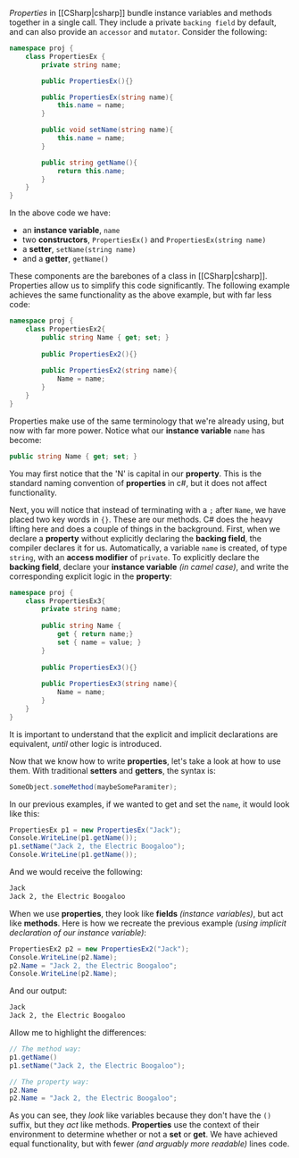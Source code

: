 _Properties_ in [[CSharp|csharp]] bundle instance variables and methods together in a single call. They include a private `backing field` by default, and can also provide an `accessor` and `mutator`. Consider the following:
```csharp
namespace proj {
	class PropertiesEx {
		private string name;

		public PropertiesEx(){}

		public PropertiesEx(string name){
			this.name = name;
		}

		public void setName(string name){
			this.name = name;
		}

		public string getName(){
			return this.name;
		}
	}
}
```
In the above code we have:
- an **instance variable**, `name`
- two **constructors**, `PropertiesEx()` and `PropertiesEx(string name)`
- a **setter**, `setName(string name)`
- and a **getter**, `getName()`

These components are the barebones of a class in [[CSharp|csharp]]. Properties allow us to simplify this code significantly. The following example achieves the same functionality as the above example, but with far less code:
```csharp
namespace proj {
	class PropertiesEx2{
		public string Name { get; set; }
			
		public PropertiesEx2(){}
		
		public PropertiesEx2(string name){
			Name = name;
		}
	}
}
```

Properties make use of the same terminology that we're already using, but now with far more power. Notice what our **instance variable** `name` has become: 
```csharp
public string Name { get; set; }
```

You may first notice that the 'N' is capital in our **property**. This is the standard naming convention of **properties** in c#, but it does not affect functionality. 

Next, you will notice that instead of terminating with a `;` after `Name`, we have placed two key words in `{}`. These are our methods. C# does the heavy lifting here and does a couple of things in the background. First, when we declare a **property** without explicitly declaring the **backing field**, the compiler declares it for us. Automatically, a variable `name` is created, of type `string`, with an **access modifier** of `private`. To explicitly declare the **backing field**, declare your **instance variable** _(in camel case)_, and write the corresponding explicit logic in the **property**:
```csharp
namespace proj {
	class PropertiesEx3{
		private string name;
		
		public string Name { 
			get { return name;}
			set { name = value; }
		}
			
		public PropertiesEx3(){}
		
		public PropertiesEx3(string name){
			Name = name;
		}
	}
}
```
It is important to understand that the explicit and implicit declarations are equivalent, _until_ other logic is introduced. 

Now that we know how to write **properties**, let's take a look at how to use them. With traditional **setters** and **getters**, the syntax is:
```csharp
SomeObject.someMethod(maybeSomeParamiter);
```
In our previous examples, if we wanted to get and set the `name`, it would look like this:
```csharp
PropertiesEx p1 = new PropertiesEx("Jack");
Console.WriteLine(p1.getName());
p1.setName("Jack 2, the Electric Boogaloo");
Console.WriteLine(p1.getName());
```
And we would receive the following:
```txt
Jack
Jack 2, the Electric Boogaloo
```
When we use **properties**, they look like **fields** _(instance variables)_, but act like **methods**. Here is how we recreate the previous example _(using implicit declaration of our instance variable)_:
```csharp
PropertiesEx2 p2 = new PropertiesEx2("Jack");
Console.WriteLine(p2.Name);
p2.Name = "Jack 2, the Electric Boogaloo";
Console.WriteLine(p2.Name);
```
And our output:
```txt
Jack
Jack 2, the Electric Boogaloo
```
Allow me to highlight the differences:
```csharp 
// The method way:
p1.getName()
p1.setName("Jack 2, the Electric Boogaloo");

// The property way:
p2.Name
p2.Name = "Jack 2, the Electric Boogaloo";
```
As you can see, they _look_ like variables because they don't have the `()` suffix, but they _act_ like methods. **Properties** use the context of their environment to determine whether or not a **set** or **get**. We have achieved equal functionality, but with fewer _(and arguably more readable)_ lines code.